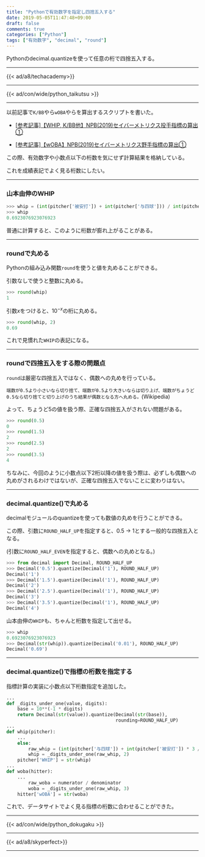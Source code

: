 ```yaml
---
title: "Pythonで有効数字を指定し四捨五入する"
date: 2019-05-05T11:47:48+09:00
draft: false
comments: true
categories: ["Python"]
tags: ["有効数字", "decimal", "round"]
---
```


Pythonのdecimal.quantizeを使って任意の桁で四捨五入する。

<!--more-->

---

{{< ad/a8/techacademy>}}

---

{{< ad/con/wide/python_taikutsu >}}

---

以前記事で`K/BB`やら`wOBA`やらを算出するスクリプトを書いた。

- [[参考記事]【WHIP, K/BB他】NPB(2019)セイバーメトリクス投手指標の算出①](https://www.ted027.com/post/sabr-1)

- [[参考記事]【wOBA】NPB(2019)セイバーメトリクス野手指標の算出①](https://www.ted027.com/post/sabr-2)

この際、有効数字や小数点以下の桁数を気にせず計算結果を格納している。

これを成績表記でよく見る桁数にしたい。

---

### 山本由伸のWHIP

```py
>>> whip = (int(pitcher['被安打']) + int(pitcher['与四球'])) / int(pitcher['投球回'])
>>> whip
0.6923076923076923
```

普通に計算すると、このように桁数が膨れ上がることがある。

---

### roundで丸める

Pythonの組み込み関数`round`を使うと値を丸めることができる。

引数なしで使うと整数に丸める。

```py
>>> round(whip)
1
```

引数$x$をつけると、$10^{-x}$の桁に丸める。

```py
>>> round(whip, 2)
0.69
```

これで見慣れた`WHIP`の表記になる。

---

### roundで四捨五入をする際の問題点

`round`は厳密な四捨五入ではなく、偶数への丸めを行っている。

`端数が0.5より小さいなら切り捨て、端数が0.5より大きいならは切り上げ、端数がちょうど0.5なら切り捨てと切り上げのうち結果が偶数となる方へ丸める。`(Wikipedia)

よって、ちょうど5の値を扱う際、正確な四捨五入がされない問題がある。

```py
>>> round(0.5)
0
>>> round(1.5)
2
>>> round(2.5)
2
>>> round(3.5)
4
```

ちなみに、今回のように小数点以下2桁以降の値を扱う際は、必ずしも偶数への丸めがされるわけではないが、正確な四捨五入でないことに変わりはない。

---

### decimal.quantize()で丸める

decimalモジュールのquantizeを使っても数値の丸めを行うことができる。

この際、引数に`ROUND_HALF_UP`を指定すると、0.5 → 1とする一般的な四捨五入となる。

(引数に`ROUND_HALF_EVEN`を指定すると、偶数への丸めとなる。)

```py
>>> from decimal import Decimal, ROUND_HALF_UP
>>> Decimal('0.5').quantize(Decimal('1'), ROUND_HALF_UP)
Decimal('1')
>>> Decimal('1.5').quantize(Decimal('1'), ROUND_HALF_UP)
Decimal('2')
>>> Decimal('2.5').quantize(Decimal('1'), ROUND_HALF_UP)
Decimal('3')
>>> Decimal('3.5').quantize(Decimal('1'), ROUND_HALF_UP)
Decimal('4')
```

山本由伸の`WHIP`も、ちゃんと桁数を指定して出せる。

```py
>>> whip
0.6923076923076923
>>> Decimal(str(whip)).quantize(Decimal('0.01'), ROUND_HALF_UP)
Decimal('0.69')
```

---

### decimal.quantize()で指標の桁数を指定する

指標計算の実装に小数点以下桁数指定を追加した。

```py:sabr.py
...
def _digits_under_one(value, digits):
    base = 10**(-1 * digits)
    return Decimal(str(value)).quantize(Decimal(str(base)),
                                        rounding=ROUND_HALF_UP)
...
def whip(pitcher):
    ...
    else:
        raw_whip = (int(pitcher['与四球']) + int(pitcher['被安打']) * 3 / outcounts
        whip = _digits_under_one(raw_whip, 2)
    pitcher['WHIP'] = str(whip)
...
def woba(hitter):
    ...
        raw_woba = numerator / denominator
        woba = _digits_under_one(raw_whip, 3)
    hitter['wOBA'] = str(woba)
```

これで、データサイトでよく見る指標の桁数に合わせることができた。

---

{{< ad/con/wide/python_dokugaku >}}

---

{{< ad/a8/skyperfect>}}

---
